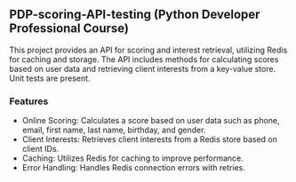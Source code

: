 ## PDP-scoring-API-testing (Python Developer Professional Course)

This project provides an API for scoring and interest retrieval, utilizing Redis for caching and storage. The API includes methods for calculating scores based on user data and retrieving client interests from a key-value store. Unit tests are present.

### Features
- Online Scoring: Calculates a score based on user data such as phone, email, first name, last name, birthday, and gender.
- Client Interests: Retrieves client interests from a Redis store based on client IDs.
- Caching: Utilizes Redis for caching to improve performance.
- Error Handling: Handles Redis connection errors with retries.
